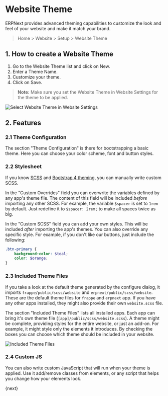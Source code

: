 <!-- add-breadcrumbs -->
# Website Theme

ERPNext provides advanced theming capabilities to customize the look and feel of
your website and make it match your brand.

> Home > Website > Setup > Website Theme

## 1. How to create a Website Theme

1. Go to the Website Theme list and click on New.
1. Enter a Theme Name.
2. Customize your theme.
3. Click on Save.

> **Note:** Make sure you set the Website Theme in Website Settings for the
> theme to be applied.

![Select Website Theme in Website Settings](/docs/v12/assets/img/website/website-theme.png)

## 2. Features

### 2.1 Theme Configuration

The section "Theme Configuration" is there for bootstrapping a basic theme. Here
you can choose your color scheme, font and button styles.

### 2.2 Stylesheet

If you know [SCSS](https://sass-lang.com/guide) and [Bootstrap 4 theming](https://getbootstrap.com/docs/v12/4.3/getting-started/theming/),
you can manually write custom SCSS.

In the "Custom Overrides" field you can overwrite the variables defined by any
app's theme file. The content of this field will be included *before* importing
any other SCSS. For example, the variable `$spacer` is set to `1rem` by default.
Just redefine it to `$spacer: 2rem;` to make all spaces twice as big.

In the "Custom SCSS" field you can add your own styles. This will be included
*after* importing the app's themes. You can also override any specific style.
For example, if you don't like our buttons, just include the following:

```scss
.btn-primary {
    background-color: $teal;
    color: $orange;
}
```

### 2.3 Included Theme Files

If you take a look at the default theme generated by the configure dialog, it
imports `frappe/public/scss/website` and `erpnext/public/scss/website`. These
are the default theme files for `frappe` and `erpnext` app. If you have any other
apps installed, they might also provide their own `website.scss` file.

The section "Included Theme Files" lists all installed apps. Each app can bring
it's own theme file (`[app]/public/scss/website.scss`). A theme might be complete,
providing styles for the entire website, or just an add-on. For example, it might
style only the elements it introduces. By checking the boxes you can choose which
theme should be included in your website.

![Included Theme Files](/docs/v12/assets/img/website/website-theme-included-theme-files.gif)

### 2.4 Custom JS

You can also write custom JavaScript that will run when your theme is applied.
Use it add/remove classes from elements, or any script that helps you change how
your elements look.

{next}
